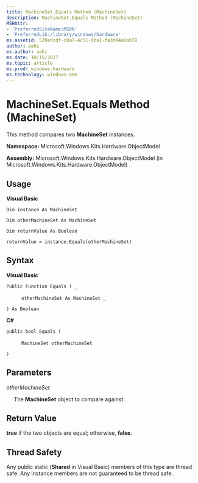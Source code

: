 ```yaml
---
title: MachineSet.Equals Method (MachineSet)
description: MachineSet.Equals Method (MachineSet)
MSHAttr:
- 'PreferredSiteName:MSDN'
- 'PreferredLib:/library/windows/hardware'
ms.assetid: 529edcdf-c8a7-4c51-9ba1-fa3d94a6ab78
author: aahi
ms.author: aahi
ms.date: 10/15/2017
ms.topic: article
ms.prod: windows-hardware
ms.technology: windows-oem
---
```


# MachineSet.Equals Method (MachineSet)


This method compares two **MachineSet** instances.

**Namespace:** Microsoft.Windows.Kits.Hardware.ObjectModel

**Assembly:** Microsoft.Windows.Kits.Hardware.ObjectModel (in Microsoft.Windows.Kits.Hardware.ObjectModel)

## <span id="Usage"></span><span id="usage"></span><span id="USAGE"></span>Usage


**Visual Basic**

`Dim instance As MachineSet`

`Dim otherMachineSet As MachineSet`

`Dim returnValue As Boolean`

`returnValue = instance.Equals(otherMachineSet)`

## <span id="Syntax"></span><span id="syntax"></span><span id="SYNTAX"></span>Syntax


**Visual Basic**

`Public Function Equals ( _`

          `otherMachineSet As MachineSet _`

`) As Boolean`

**C#**

`public bool Equals (`

          `MachineSet otherMachineSet`

`)`

## <span id="Parameters"></span><span id="parameters"></span><span id="PARAMETERS"></span>Parameters


*otherMachineSet*

     The **MachineSet** object to compare against.

## <span id="Return_Value"></span><span id="return_value"></span><span id="RETURN_VALUE"></span>Return Value


**true** if the two objects are equal; otherwise, **false**.

## <span id="Thread_Safety"></span><span id="thread_safety"></span><span id="THREAD_SAFETY"></span>Thread Safety


Any public static (**Shared** in Visual Basic) members of this type are thread safe. Any instance members are not guaranteed to be thread safe.

 

 






